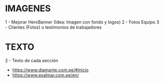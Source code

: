 # IMAGENES

1 - Mejorar HeroBanner (Idea: Imagen con fondo y logos)
2 - Fotos Equipo
3 - Clientes (Fotos) o testimonios de trabajadores

# TEXTO

2 - Texto de cada sección

- https://www.diamante.com.pe/#inicio
- https://www.exalmar.com.pe/en/
